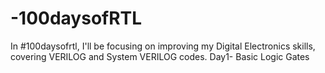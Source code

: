 # -100daysofRTL
In #100daysofrtl, I'll be focusing on improving my Digital Electronics skills, covering VERILOG and System VERILOG codes.
Day1- Basic Logic Gates
